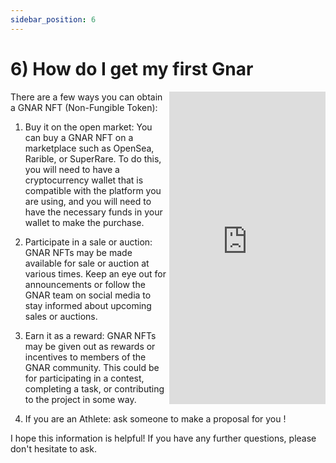 ```yaml
---
sidebar_position: 6
---
```


# 6) How do I get my first Gnar

<iframe src="https://discord.com/widget?id=928811922244137020&theme=dark" width="250" height="500" align="right" allowtransparency="true" frameborder="0" sandbox="allow-popups allow-popups-to-escape-sandbox allow-same-origin allow-scripts"></iframe>

There are a few ways you can obtain a GNAR NFT (Non-Fungible Token):

1. Buy it on the open market: You can buy a GNAR NFT on a marketplace such as OpenSea, Rarible, or SuperRare. To do this, you will need to have a cryptocurrency wallet that is compatible with the platform you are using, and you will need to have the necessary funds in your wallet to make the purchase.

2. Participate in a sale or auction: GNAR NFTs may be made available for sale or auction at various times. Keep an eye out for announcements or follow the GNAR team on social media to stay informed about upcoming sales or auctions.

3. Earn it as a reward: GNAR NFTs may be given out as rewards or incentives to members of the GNAR community. This could be for participating in a contest, completing a task, or contributing to the project in some way.
4. If you are an Athlete: ask someone to make a proposal for you !

I hope this information is helpful! If you have any further questions, please don't hesitate to ask.






